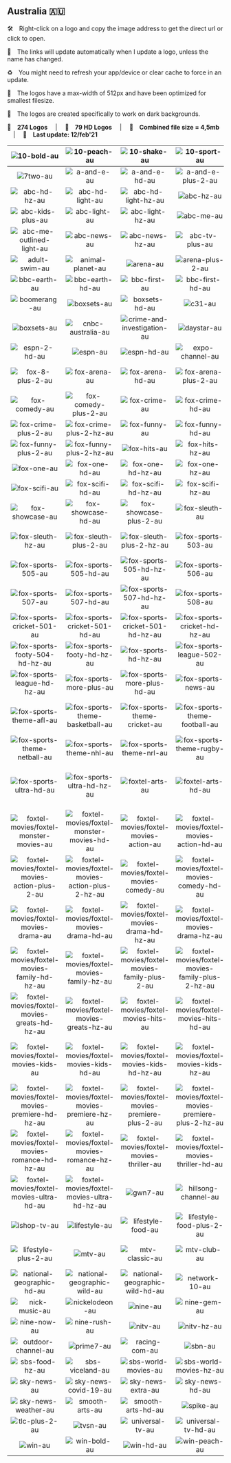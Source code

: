 ## Australia 🇦🇺
🛠 Right-click on a logo and copy the image address to get the direct url or click to open.

🔗 The links will update automatically when I update a logo, unless the name has changed.

♻️ You might need to refresh your app/device or clear cache to force in an update.

📐 The logos have a max-width of 512px and have been optimized for smallest filesize.

🖤 The logos are created specifically to work on dark backgrounds.

🎨 __274 Logos__  |  💎 __79 HD Logos__  |  💾 __Combined file size = 4,5mb__  |  📅 __Last update: 12/feb'21__

| ![10-bold-au] | ![10-peach-au] | ![10-shake-au] | ![10-sport-au] | ![7flix-au] | ![7mate-au] |
|:-:|:-:|:-:|:-:|:-:|:-:|
| ![7two-au] | ![a-and-e-au] | ![a-and-e-hd-au] | ![a-and-e-plus-2-au] | ![abc-au] | ![abc-hd-au] |
| ![abc-hd-hz-au] | ![abc-hd-light-au] | ![abc-hd-light-hz-au] | ![abc-hz-au] | ![abc-kids-au] | ![abc-kids-hz-au] |
| ![abc-kids-plus-au] | ![abc-light-au] | ![abc-light-hz-au] | ![abc-me-au] | ![abc-me-light-au] | ![abc-me-outlined-au] |
| ![abc-me-outlined-light-au] | ![abc-news-au] | ![abc-news-hz-au] | ![abc-tv-plus-au] | ![abc-tv-plus-hz-au] | ![acc-tv-au] |
| ![adult-swim-au] | ![animal-planet-au] | ![arena-au] | ![arena-plus-2-au] | ![aurora-au] | ![bbc-cbeebies-au] |
| ![bbc-earth-au] | ![bbc-earth-hd-au] | ![bbc-first-au] | ![bbc-first-hd-au] | ![bbc-uktv-au] | ![bbc-uktv-plus-2-au] |
| ![boomerang-au] | ![boxsets-au] | ![boxsets-hd-au] | ![c31-au] | ![cartoon-network-au] | ![channel-44-au] |
| ![boxsets-au] | ![cnbc-australia-au] | ![crime-and-investigation-au] | ![daystar-au] | ![disney-channel-au] | ![espn-2-au] |
| ![espn-2-hd-au] | ![espn-au] | ![espn-hd-au] | ![expo-channel-au] | ![fox-8-au] | ![fox-8-hd-au] |
| ![fox-8-plus-2-au] | ![fox-arena-au] | ![fox-arena-hd-au] | ![fox-arena-plus-2-au] | ![fox-classics-au] | ![fox-classics-plus-2-au] |
| ![fox-comedy-au] | ![fox-comedy-plus-2-au] | ![fox-crime-au] | ![fox-crime-hd-au] | ![fox-crime-hd-hz-au] | ![fox-crime-hz-au] |
| ![fox-crime-plus-2-au] | ![fox-crime-plus-2-hz-au] | ![fox-funny-au] | ![fox-funny-hd-au] | ![fox-funny-hd-hz-au] | ![fox-funny-hz-au] |
| ![fox-funny-plus-2-au] | ![fox-funny-plus-2-hz-au] | ![fox-hits-au] | ![fox-hits-hz-au] | ![fox-hits-plus-2-au] | ![fox-hits-plus-2-hz-au] |
| ![fox-one-au] | ![fox-one-hd-au] | ![fox-one-hd-hz-au] | ![fox-one-hz-au] | ![fox-one-plus-2-au] | ![fox-one-plus-2-hz-au] |
| ![fox-scifi-au] | ![fox-scifi-hd-au] | ![fox-scifi-hd-hz-au] | ![fox-scifi-hz-au] | ![fox-scifi-plus-2-au] | ![fox-scifi-plus-2-hz-au] |
| ![fox-showcase-au] | ![fox-showcase-hd-au] | ![fox-showcase-plus-2-au] | ![fox-sleuth-au] | ![fox-sleuth-hd-au] | ![fox-sleuth-hd-hz-au] |
| ![fox-sleuth-hz-au] | ![fox-sleuth-plus-2-au] | ![fox-sleuth-plus-2-hz-au] | ![fox-sports-503-au] | ![fox-sports-503-hd-au] | ![fox-sports-503-hd-hz-au] |
| ![fox-sports-505-au] | ![fox-sports-505-hd-au] | ![fox-sports-505-hd-hz-au] | ![fox-sports-506-au] | ![fox-sports-506-hd-au] | ![fox-sports-506-hd-hz-au] |
| ![fox-sports-507-au] | ![fox-sports-507-hd-au] | ![fox-sports-507-hd-hz-au] | ![fox-sports-508-au] | ![fox-sports-508-uhd-au] | ![fox-sports-508-uhd-hz-au] |
| ![fox-sports-cricket-501-au] | ![fox-sports-cricket-501-hd-au] | ![fox-sports-cricket-501-hd-hz-au] | ![fox-sports-cricket-hd-hz-au] | ![fox-sports-footy-504-au] | ![fox-sports-footy-504-hd-au] |
| ![fox-sports-footy-504-hd-hz-au] | ![fox-sports-footy-hd-hz-au] | ![fox-sports-hd-hz-au] | ![fox-sports-league-502-au] | ![fox-sports-league-502-hd-au] | ![fox-sports-league-502-hd-hz-au] |
| ![fox-sports-league-hd-hz-au] | ![fox-sports-more-plus-au] | ![fox-sports-more-plus-hd-au] | ![fox-sports-news-au] | ![fox-sports-news-hd-au] | ![fox-sports-regular-au] |
| ![fox-sports-theme-afl-au] | ![fox-sports-theme-basketball-au] | ![fox-sports-theme-cricket-au] | ![fox-sports-theme-football-au] | ![fox-sports-theme-golf-au] | ![fox-sports-theme-motorsport-au] |
| ![fox-sports-theme-netball-au] | ![fox-sports-theme-nhl-au] | ![fox-sports-theme-nrl-au] | ![fox-sports-theme-rugby-au] | ![fox-sports-theme-tennis-au] | ![fox-sports-transparent-au] |
| ![fox-sports-ultra-hd-au] | ![fox-sports-ultra-hd-hz-au] | ![foxtel-arts-au] | ![foxtel-arts-hd-au] | ![foxtel-movies/foxtel-aussie-movies-au] | ![foxtel-movies/foxtel-aussie-movies-hd-au] |
| ![foxtel-movies/foxtel-monster-movies-au] | ![foxtel-movies/foxtel-monster-movies-hd-au] | ![foxtel-movies/foxtel-movies-action-au] | ![foxtel-movies/foxtel-movies-action-hd-au] | ![foxtel-movies/foxtel-movies-action-hd-hz-au] | ![foxtel-movies/foxtel-movies-action-hz-au] |
| ![foxtel-movies/foxtel-movies-action-plus-2-au] | ![foxtel-movies/foxtel-movies-action-plus-2-hz-au] | ![foxtel-movies/foxtel-movies-comedy-au] | ![foxtel-movies/foxtel-movies-comedy-hd-au] | ![foxtel-movies/foxtel-movies-comedy-hd-hz-au] | ![foxtel-movies/foxtel-movies-comedy-hz-au] |
| ![foxtel-movies/foxtel-movies-drama-au] | ![foxtel-movies/foxtel-movies-drama-hd-au] | ![foxtel-movies/foxtel-movies-drama-hd-hz-au] | ![foxtel-movies/foxtel-movies-drama-hz-au] | ![foxtel-movies/foxtel-movies-family-au] | ![foxtel-movies/foxtel-movies-family-hd-au] |
| ![foxtel-movies/foxtel-movies-family-hd-hz-au] | ![foxtel-movies/foxtel-movies-family-hz-au] | ![foxtel-movies/foxtel-movies-family-plus-2-au] | ![foxtel-movies/foxtel-movies-family-plus-2-hz-au] | ![foxtel-movies/foxtel-movies-greats-au] | ![foxtel-movies/foxtel-movies-greats-hd-au] |
| ![foxtel-movies/foxtel-movies-greats-hd-hz-au] | ![foxtel-movies/foxtel-movies-greats-hz-au] | ![foxtel-movies/foxtel-movies-hits-au] | ![foxtel-movies/foxtel-movies-hits-hd-au] | ![foxtel-movies/foxtel-movies-hits-hd-hz-au] | ![foxtel-movies/foxtel-movies-hits-hz-au] |
| ![foxtel-movies/foxtel-movies-kids-au] | ![foxtel-movies/foxtel-movies-kids-hd-au] | ![foxtel-movies/foxtel-movies-kids-hd-hz-au] | ![foxtel-movies/foxtel-movies-kids-hz-au] | ![foxtel-movies/foxtel-movies-premiere-au] | ![foxtel-movies/foxtel-movies-premiere-hd-au] |
| ![foxtel-movies/foxtel-movies-premiere-hd-hz-au] | ![foxtel-movies/foxtel-movies-premiere-hz-au] | ![foxtel-movies/foxtel-movies-premiere-plus-2-au] | ![foxtel-movies/foxtel-movies-premiere-plus-2-hz-au] | ![foxtel-movies/foxtel-movies-romance-au] | ![foxtel-movies/foxtel-movies-romance-hd-au] |
| ![foxtel-movies/foxtel-movies-romance-hd-hz-au] | ![foxtel-movies/foxtel-movies-romance-hz-au] | ![foxtel-movies/foxtel-movies-thriller-au] | ![foxtel-movies/foxtel-movies-thriller-hd-au] | ![foxtel-movies/foxtel-movies-thriller-hd-hz-au] | ![foxtel-movies/foxtel-movies-thriller-hz-au] |
| ![foxtel-movies/foxtel-movies-ultra-hd-au] | ![foxtel-movies/foxtel-movies-ultra-hd-hz-au] | ![gwn7-au] | ![hillsong-channel-au] | ![ictv-au] | ![imparja-au] |
| ![ishop-tv-au] | ![lifestyle-au] | ![lifestyle-food-au] | ![lifestyle-food-plus-2-au] | ![lifestyle-hd-au] | ![lifestyle-home-au] |
| ![lifestyle-plus-2-au] | ![mtv-au] | ![mtv-classic-au] | ![mtv-club-au] | ![mtv-hits-au] | ![national-geographic-au] |
| ![national-geographic-hd-au] | ![national-geographic-wild-au] | ![national-geographic-wild-hd-au] | ![network-10-au] | ![network-10-hd-au] | ![nick-jr-au] |
| ![nick-music-au] | ![nickelodeon-au] | ![nine-au] | ![nine-gem-au] | ![nine-go-au] | ![nine-life-au] |
| ![nine-now-au] | ![nine-rush-au] | ![nitv-au] | ![nitv-hz-au] | ![openshop-au] | ![optus-sport-au] |
| ![outdoor-channel-au] | ![prime7-au] | ![racing-com-au] | ![sbn-au] | ![sbs-au] | ![sbs-food-au] |
| ![sbs-food-hz-au] | ![sbs-viceland-au] | ![sbs-world-movies-au] | ![sbs-world-movies-hz-au] | ![seven-au] | ![seven-hd-au] |
| ![sky-news-au] | ![sky-news-covid-19-au] | ![sky-news-extra-au] | ![sky-news-hd-au] | ![sky-news-on-win-au] | ![sky-news-uk-au] |
| ![sky-news-weather-au] | ![smooth-arts-au] | ![smooth-arts-hd-au] | ![spike-au] | ![spree-tv-au] | ![tlc-au] |
| ![tlc-plus-2-au] | ![tvsn-au] | ![universal-tv-au] | ![universal-tv-hd-au] | ![universal-tv-plus-2-au] | ![west-tv-au] |
| ![win-au] | ![win-bold-au] | ![win-hd-au] | ![win-peach-au] |  |  |



[10-bold-au]:https://raw.githubusercontent.com/Tapiosinn/tv-logos/master/countries/australia/10-bold-au.png
[10-peach-au]:https://raw.githubusercontent.com/Tapiosinn/tv-logos/master/countries/australia/10-peach-au.png
[10-shake-au]:https://raw.githubusercontent.com/Tapiosinn/tv-logos/master/countries/australia/10-shake-au.png
[10-sport-au]:https://raw.githubusercontent.com/Tapiosinn/tv-logos/master/countries/australia/10-sport-au.png
[7flix-au]:https://raw.githubusercontent.com/Tapiosinn/tv-logos/master/countries/australia/7flix-au.png
[7mate-au]:https://raw.githubusercontent.com/Tapiosinn/tv-logos/master/countries/australia/7mate-au.png
[7two-au]:https://raw.githubusercontent.com/Tapiosinn/tv-logos/master/countries/australia/7two-au.png
[a-and-e-au]:https://raw.githubusercontent.com/Tapiosinn/tv-logos/master/countries/australia/a-and-e-au.png
[a-and-e-hd-au]:https://raw.githubusercontent.com/Tapiosinn/tv-logos/master/countries/australia/a-and-e-hd-au.png
[a-and-e-plus-2-au]:https://raw.githubusercontent.com/Tapiosinn/tv-logos/master/countries/australia/a-and-e-plus-2-au.png
[abc-au]:https://raw.githubusercontent.com/Tapiosinn/tv-logos/master/countries/australia/abc-au.png
[abc-hd-au]:https://raw.githubusercontent.com/Tapiosinn/tv-logos/master/countries/australia/abc-hd-au.png
[abc-hd-hz-au]:https://raw.githubusercontent.com/Tapiosinn/tv-logos/master/countries/australia/abc-hd-hz-au.png
[abc-hd-light-au]:https://raw.githubusercontent.com/Tapiosinn/tv-logos/master/countries/australia/abc-hd-light-au.png
[abc-hd-light-hz-au]:https://raw.githubusercontent.com/Tapiosinn/tv-logos/master/countries/australia/abc-hd-light-hz-au.png
[abc-hz-au]:https://raw.githubusercontent.com/Tapiosinn/tv-logos/master/countries/australia/abc-hz-au.png
[abc-kids-au]:https://raw.githubusercontent.com/Tapiosinn/tv-logos/master/countries/australia/abc-kids-au.png
[abc-kids-hz-au]:https://raw.githubusercontent.com/Tapiosinn/tv-logos/master/countries/australia/abc-kids-hz-au.png
[abc-kids-plus-au]:https://raw.githubusercontent.com/Tapiosinn/tv-logos/master/countries/australia/abc-kids-plus-au.png
[abc-light-au]:https://raw.githubusercontent.com/Tapiosinn/tv-logos/master/countries/australia/abc-light-au.png
[abc-light-hz-au]:https://raw.githubusercontent.com/Tapiosinn/tv-logos/master/countries/australia/abc-light-hz-au.png
[abc-me-au]:https://raw.githubusercontent.com/Tapiosinn/tv-logos/master/countries/australia/abc-me-au.png
[abc-me-light-au]:https://raw.githubusercontent.com/Tapiosinn/tv-logos/master/countries/australia/abc-me-light-au.png
[abc-me-outlined-au]:https://raw.githubusercontent.com/Tapiosinn/tv-logos/master/countries/australia/abc-me-outlined-au.png
[abc-me-outlined-light-au]:https://raw.githubusercontent.com/Tapiosinn/tv-logos/master/countries/australia/abc-me-outlined-light-au.png
[abc-news-au]:https://raw.githubusercontent.com/Tapiosinn/tv-logos/master/countries/australia/abc-news-au.png
[abc-news-hz-au]:https://raw.githubusercontent.com/Tapiosinn/tv-logos/master/countries/australia/abc-news-hz-au.png
[abc-tv-plus-au]:https://raw.githubusercontent.com/Tapiosinn/tv-logos/master/countries/australia/abc-tv-plus-au.png
[abc-tv-plus-hz-au]:https://raw.githubusercontent.com/Tapiosinn/tv-logos/master/countries/australia/abc-tv-plus-hz-au.png
[acc-tv-au]:https://raw.githubusercontent.com/Tapiosinn/tv-logos/master/countries/australia/acc-tv-au.png
[adult-swim-au]:https://raw.githubusercontent.com/Tapiosinn/tv-logos/master/countries/australia/adult-swim-au.png
[animal-planet-au]:https://raw.githubusercontent.com/Tapiosinn/tv-logos/master/countries/australia/animal-planet-au.png
[arena-au]:https://raw.githubusercontent.com/Tapiosinn/tv-logos/master/countries/australia/arena-au.png
[arena-plus-2-au]:https://raw.githubusercontent.com/Tapiosinn/tv-logos/master/countries/australia/arena-plus-2-au.png
[aurora-au]:https://raw.githubusercontent.com/Tapiosinn/tv-logos/master/countries/australia/aurora-au.png
[bbc-cbeebies-au]:https://raw.githubusercontent.com/Tapiosinn/tv-logos/master/countries/australia/bbc-cbeebies-au.png
[bbc-earth-au]:https://raw.githubusercontent.com/Tapiosinn/tv-logos/master/countries/australia/bbc-earth-au.png
[bbc-earth-hd-au]:https://raw.githubusercontent.com/Tapiosinn/tv-logos/master/countries/australia/bbc-earth-hd-au.png
[bbc-first-au]:https://raw.githubusercontent.com/Tapiosinn/tv-logos/master/countries/australia/bbc-first-au.png
[bbc-first-hd-au]:https://raw.githubusercontent.com/Tapiosinn/tv-logos/master/countries/australia/bbc-first-hd-au.png
[bbc-uktv-au]:https://raw.githubusercontent.com/Tapiosinn/tv-logos/master/countries/australia/bbc-uktv-au.png
[bbc-uktv-plus-2-au]:https://raw.githubusercontent.com/Tapiosinn/tv-logos/master/countries/australia/bbc-uktv-plus-2-au.png
[boomerang-au]:https://raw.githubusercontent.com/Tapiosinn/tv-logos/master/countries/australia/boomerang-au.png
[boxsets-au]:https://raw.githubusercontent.com/Tapiosinn/tv-logos/master/countries/australia/boxsets-au.png
[boxsets-hd-au]:https://raw.githubusercontent.com/Tapiosinn/tv-logos/master/countries/australia/boxsets-hd-au.png
[c31-au]:https://raw.githubusercontent.com/Tapiosinn/tv-logos/master/countries/australia/c31-au.png
[cartoon-network-au]:https://raw.githubusercontent.com/Tapiosinn/tv-logos/master/countries/australia/cartoon-network-au.png
[channel-44-au]:https://raw.githubusercontent.com/Tapiosinn/tv-logos/master/countries/australia/channel-44-au.png
[cmt-au]:https://raw.githubusercontent.com/Tapiosinn/tv-logos/master/countries/australia/cmt-au.png
[cnbc-australia-au]:https://raw.githubusercontent.com/Tapiosinn/tv-logos/master/countries/australia/cnbc-australia-au.png
[crime-and-investigation-au]:https://raw.githubusercontent.com/Tapiosinn/tv-logos/master/countries/australia/crime-and-investigation-au.png
[daystar-au]:https://raw.githubusercontent.com/Tapiosinn/tv-logos/master/countries/australia/daystar-au.png
[disney-channel-au]:https://raw.githubusercontent.com/Tapiosinn/tv-logos/master/countries/australia/disney-channel-au.png
[espn-2-au]:https://raw.githubusercontent.com/Tapiosinn/tv-logos/master/countries/australia/espn-2-au.png
[espn-2-hd-au]:https://raw.githubusercontent.com/Tapiosinn/tv-logos/master/countries/australia/espn-2-hd-au.png
[espn-au]:https://raw.githubusercontent.com/Tapiosinn/tv-logos/master/countries/australia/espn-au.png
[espn-hd-au]:https://raw.githubusercontent.com/Tapiosinn/tv-logos/master/countries/australia/espn-hd-au.png
[expo-channel-au]:https://raw.githubusercontent.com/Tapiosinn/tv-logos/master/countries/australia/expo-channel-au.png
[fox-8-au]:https://raw.githubusercontent.com/Tapiosinn/tv-logos/master/countries/australia/fox-8-au.png
[fox-8-hd-au]:https://raw.githubusercontent.com/Tapiosinn/tv-logos/master/countries/australia/fox-8-hd-au.png
[fox-8-plus-2-au]:https://raw.githubusercontent.com/Tapiosinn/tv-logos/master/countries/australia/fox-8-plus-2-au.png
[fox-arena-au]:https://raw.githubusercontent.com/Tapiosinn/tv-logos/master/countries/australia/fox-arena-au.png
[fox-arena-hd-au]:https://raw.githubusercontent.com/Tapiosinn/tv-logos/master/countries/australia/fox-arena-hd-au.png
[fox-arena-plus-2-au]:https://raw.githubusercontent.com/Tapiosinn/tv-logos/master/countries/australia/fox-arena-plus-2-au.png
[fox-classics-au]:https://raw.githubusercontent.com/Tapiosinn/tv-logos/master/countries/australia/fox-classics-au.png
[fox-classics-plus-2-au]:https://raw.githubusercontent.com/Tapiosinn/tv-logos/master/countries/australia/fox-classics-plus-2-au.png
[fox-comedy-au]:https://raw.githubusercontent.com/Tapiosinn/tv-logos/master/countries/australia/fox-comedy-au.png
[fox-comedy-plus-2-au]:https://raw.githubusercontent.com/Tapiosinn/tv-logos/master/countries/australia/fox-comedy-plus-2-au.png
[fox-crime-au]:https://raw.githubusercontent.com/Tapiosinn/tv-logos/master/countries/australia/fox-crime-au.png
[fox-crime-hd-au]:https://raw.githubusercontent.com/Tapiosinn/tv-logos/master/countries/australia/fox-crime-hd-au.png
[fox-crime-hd-hz-au]:https://raw.githubusercontent.com/Tapiosinn/tv-logos/master/countries/australia/fox-crime-hd-hz-au.png
[fox-crime-hz-au]:https://raw.githubusercontent.com/Tapiosinn/tv-logos/master/countries/australia/fox-crime-hz-au.png
[fox-crime-plus-2-au]:https://raw.githubusercontent.com/Tapiosinn/tv-logos/master/countries/australia/fox-crime-plus-2-au.png
[fox-crime-plus-2-hz-au]:https://raw.githubusercontent.com/Tapiosinn/tv-logos/master/countries/australia/fox-crime-plus-2-hz-au.png
[fox-funny-au]:https://raw.githubusercontent.com/Tapiosinn/tv-logos/master/countries/australia/fox-funny-au.png
[fox-funny-hd-au]:https://raw.githubusercontent.com/Tapiosinn/tv-logos/master/countries/australia/fox-funny-hd-au.png
[fox-funny-hd-hz-au]:https://raw.githubusercontent.com/Tapiosinn/tv-logos/master/countries/australia/fox-funny-hd-hz-au.png
[fox-funny-hz-au]:https://raw.githubusercontent.com/Tapiosinn/tv-logos/master/countries/australia/fox-funny-hz-au.png
[fox-funny-plus-2-au]:https://raw.githubusercontent.com/Tapiosinn/tv-logos/master/countries/australia/fox-funny-plus-2-au.png
[fox-funny-plus-2-hz-au]:https://raw.githubusercontent.com/Tapiosinn/tv-logos/master/countries/australia/fox-funny-plus-2-hz-au.png
[fox-hits-au]:https://raw.githubusercontent.com/Tapiosinn/tv-logos/master/countries/australia/fox-hits-au.png
[fox-hits-hz-au]:https://raw.githubusercontent.com/Tapiosinn/tv-logos/master/countries/australia/fox-hits-hz-au.png
[fox-hits-plus-2-au]:https://raw.githubusercontent.com/Tapiosinn/tv-logos/master/countries/australia/fox-hits-plus-2-au.png
[fox-hits-plus-2-hz-au]:https://raw.githubusercontent.com/Tapiosinn/tv-logos/master/countries/australia/fox-hits-plus-2-hz-au.png
[fox-one-au]:https://raw.githubusercontent.com/Tapiosinn/tv-logos/master/countries/australia/fox-one-au.png
[fox-one-hd-au]:https://raw.githubusercontent.com/Tapiosinn/tv-logos/master/countries/australia/fox-one-hd-au.png
[fox-one-hd-hz-au]:https://raw.githubusercontent.com/Tapiosinn/tv-logos/master/countries/australia/fox-one-hd-hz-au.png
[fox-one-hz-au]:https://raw.githubusercontent.com/Tapiosinn/tv-logos/master/countries/australia/fox-one-hz-au.png
[fox-one-plus-2-au]:https://raw.githubusercontent.com/Tapiosinn/tv-logos/master/countries/australia/fox-one-plus-2-au.png
[fox-one-plus-2-hz-au]:https://raw.githubusercontent.com/Tapiosinn/tv-logos/master/countries/australia/fox-one-plus-2-hz-au.png
[fox-scifi-au]:https://raw.githubusercontent.com/Tapiosinn/tv-logos/master/countries/australia/fox-scifi-au.png
[fox-scifi-hd-au]:https://raw.githubusercontent.com/Tapiosinn/tv-logos/master/countries/australia/fox-scifi-hd-au.png
[fox-scifi-hd-hz-au]:https://raw.githubusercontent.com/Tapiosinn/tv-logos/master/countries/australia/fox-scifi-hd-hz-au.png
[fox-scifi-hz-au]:https://raw.githubusercontent.com/Tapiosinn/tv-logos/master/countries/australia/fox-scifi-hz-au.png
[fox-scifi-plus-2-au]:https://raw.githubusercontent.com/Tapiosinn/tv-logos/master/countries/australia/fox-scifi-plus-2-au.png
[fox-scifi-plus-2-hz-au]:https://raw.githubusercontent.com/Tapiosinn/tv-logos/master/countries/australia/fox-scifi-plus-2-hz-au.png
[fox-showcase-au]:https://raw.githubusercontent.com/Tapiosinn/tv-logos/master/countries/australia/fox-showcase-au.png
[fox-showcase-hd-au]:https://raw.githubusercontent.com/Tapiosinn/tv-logos/master/countries/australia/fox-showcase-hd-au.png
[fox-showcase-plus-2-au]:https://raw.githubusercontent.com/Tapiosinn/tv-logos/master/countries/australia/fox-showcase-plus-2-au.png
[fox-sleuth-au]:https://raw.githubusercontent.com/Tapiosinn/tv-logos/master/countries/australia/fox-sleuth-au.png
[fox-sleuth-hd-au]:https://raw.githubusercontent.com/Tapiosinn/tv-logos/master/countries/australia/fox-sleuth-hd-au.png
[fox-sleuth-hd-hz-au]:https://raw.githubusercontent.com/Tapiosinn/tv-logos/master/countries/australia/fox-sleuth-hd-hz-au.png
[fox-sleuth-hz-au]:https://raw.githubusercontent.com/Tapiosinn/tv-logos/master/countries/australia/fox-sleuth-hz-au.png
[fox-sleuth-plus-2-au]:https://raw.githubusercontent.com/Tapiosinn/tv-logos/master/countries/australia/fox-sleuth-plus-2-au.png
[fox-sleuth-plus-2-hz-au]:https://raw.githubusercontent.com/Tapiosinn/tv-logos/master/countries/australia/fox-sleuth-plus-2-hz-au.png
[fox-sports-503-au]:https://raw.githubusercontent.com/Tapiosinn/tv-logos/master/countries/australia/fox-sports-503-au.png
[fox-sports-503-hd-au]:https://raw.githubusercontent.com/Tapiosinn/tv-logos/master/countries/australia/fox-sports-503-hd-au.png
[fox-sports-503-hd-hz-au]:https://raw.githubusercontent.com/Tapiosinn/tv-logos/master/countries/australia/fox-sports-503-hd-hz-au.png
[fox-sports-505-au]:https://raw.githubusercontent.com/Tapiosinn/tv-logos/master/countries/australia/fox-sports-505-au.png
[fox-sports-505-hd-au]:https://raw.githubusercontent.com/Tapiosinn/tv-logos/master/countries/australia/fox-sports-505-hd-au.png
[fox-sports-505-hd-hz-au]:https://raw.githubusercontent.com/Tapiosinn/tv-logos/master/countries/australia/fox-sports-505-hd-hz-au.png
[fox-sports-506-au]:https://raw.githubusercontent.com/Tapiosinn/tv-logos/master/countries/australia/fox-sports-506-au.png
[fox-sports-506-hd-au]:https://raw.githubusercontent.com/Tapiosinn/tv-logos/master/countries/australia/fox-sports-506-hd-au.png
[fox-sports-506-hd-hz-au]:https://raw.githubusercontent.com/Tapiosinn/tv-logos/master/countries/australia/fox-sports-506-hd-hz-au.png
[fox-sports-507-au]:https://raw.githubusercontent.com/Tapiosinn/tv-logos/master/countries/australia/fox-sports-507-au.png
[fox-sports-507-hd-au]:https://raw.githubusercontent.com/Tapiosinn/tv-logos/master/countries/australia/fox-sports-507-hd-au.png
[fox-sports-507-hd-hz-au]:https://raw.githubusercontent.com/Tapiosinn/tv-logos/master/countries/australia/fox-sports-507-hd-hz-au.png
[fox-sports-508-au]:https://raw.githubusercontent.com/Tapiosinn/tv-logos/master/countries/australia/fox-sports-508-au.png
[fox-sports-508-uhd-au]:https://raw.githubusercontent.com/Tapiosinn/tv-logos/master/countries/australia/fox-sports-508-uhd-au.png
[fox-sports-508-uhd-hz-au]:https://raw.githubusercontent.com/Tapiosinn/tv-logos/master/countries/australia/fox-sports-508-uhd-hz-au.png
[fox-sports-cricket-501-au]:https://raw.githubusercontent.com/Tapiosinn/tv-logos/master/countries/australia/fox-sports-cricket-501-au.png
[fox-sports-cricket-501-hd-au]:https://raw.githubusercontent.com/Tapiosinn/tv-logos/master/countries/australia/fox-sports-cricket-501-hd-au.png
[fox-sports-cricket-501-hd-hz-au]:https://raw.githubusercontent.com/Tapiosinn/tv-logos/master/countries/australia/fox-sports-cricket-501-hd-hz-au.png
[fox-sports-cricket-hd-hz-au]:https://raw.githubusercontent.com/Tapiosinn/tv-logos/master/countries/australia/fox-sports-cricket-hd-hz-au.png
[fox-sports-footy-504-au]:https://raw.githubusercontent.com/Tapiosinn/tv-logos/master/countries/australia/fox-sports-footy-504-au.png
[fox-sports-footy-504-hd-au]:https://raw.githubusercontent.com/Tapiosinn/tv-logos/master/countries/australia/fox-sports-footy-504-hd-au.png
[fox-sports-footy-504-hd-hz-au]:https://raw.githubusercontent.com/Tapiosinn/tv-logos/master/countries/australia/fox-sports-footy-504-hd-hz-au.png
[fox-sports-footy-hd-hz-au]:https://raw.githubusercontent.com/Tapiosinn/tv-logos/master/countries/australia/fox-sports-footy-hd-hz-au.png
[fox-sports-hd-hz-au]:https://raw.githubusercontent.com/Tapiosinn/tv-logos/master/countries/australia/fox-sports-hd-hz-au.png
[fox-sports-league-502-au]:https://raw.githubusercontent.com/Tapiosinn/tv-logos/master/countries/australia/fox-sports-league-502-au.png
[fox-sports-league-502-hd-au]:https://raw.githubusercontent.com/Tapiosinn/tv-logos/master/countries/australia/fox-sports-league-502-hd-au.png
[fox-sports-league-502-hd-hz-au]:https://raw.githubusercontent.com/Tapiosinn/tv-logos/master/countries/australia/fox-sports-league-502-hd-hz-au.png
[fox-sports-league-hd-hz-au]:https://raw.githubusercontent.com/Tapiosinn/tv-logos/master/countries/australia/fox-sports-league-hd-hz-au.png
[fox-sports-more-plus-au]:https://raw.githubusercontent.com/Tapiosinn/tv-logos/master/countries/australia/fox-sports-more-plus-au.png
[fox-sports-more-plus-hd-au]:https://raw.githubusercontent.com/Tapiosinn/tv-logos/master/countries/australia/fox-sports-more-plus-hd-au.png
[fox-sports-news-au]:https://raw.githubusercontent.com/Tapiosinn/tv-logos/master/countries/australia/fox-sports-news-au.png
[fox-sports-news-hd-au]:https://raw.githubusercontent.com/Tapiosinn/tv-logos/master/countries/australia/fox-sports-news-hd-au.png
[fox-sports-regular-au]:https://raw.githubusercontent.com/Tapiosinn/tv-logos/master/countries/australia/fox-sports-regular-au.png
[fox-sports-theme-afl-au]:https://raw.githubusercontent.com/Tapiosinn/tv-logos/master/countries/australia/fox-sports-theme-afl-au.png
[fox-sports-theme-basketball-au]:https://raw.githubusercontent.com/Tapiosinn/tv-logos/master/countries/australia/fox-sports-theme-basketball-au.png
[fox-sports-theme-cricket-au]:https://raw.githubusercontent.com/Tapiosinn/tv-logos/master/countries/australia/fox-sports-theme-cricket-au.png
[fox-sports-theme-football-au]:https://raw.githubusercontent.com/Tapiosinn/tv-logos/master/countries/australia/fox-sports-theme-football-au.png
[fox-sports-theme-golf-au]:https://raw.githubusercontent.com/Tapiosinn/tv-logos/master/countries/australia/fox-sports-theme-golf-au.png
[fox-sports-theme-motorsport-au]:https://raw.githubusercontent.com/Tapiosinn/tv-logos/master/countries/australia/fox-sports-theme-motorsport-au.png
[fox-sports-theme-netball-au]:https://raw.githubusercontent.com/Tapiosinn/tv-logos/master/countries/australia/fox-sports-theme-netball-au.png
[fox-sports-theme-nhl-au]:https://raw.githubusercontent.com/Tapiosinn/tv-logos/master/countries/australia/fox-sports-theme-nhl-au.png
[fox-sports-theme-nrl-au]:https://raw.githubusercontent.com/Tapiosinn/tv-logos/master/countries/australia/fox-sports-theme-nrl-au.png
[fox-sports-theme-rugby-au]:https://raw.githubusercontent.com/Tapiosinn/tv-logos/master/countries/australia/fox-sports-theme-rugby-au.png
[fox-sports-theme-tennis-au]:https://raw.githubusercontent.com/Tapiosinn/tv-logos/master/countries/australia/fox-sports-theme-tennis-au.png
[fox-sports-transparent-au]:https://raw.githubusercontent.com/Tapiosinn/tv-logos/master/countries/australia/fox-sports-transparent-au.png
[fox-sports-ultra-hd-au]:https://raw.githubusercontent.com/Tapiosinn/tv-logos/master/countries/australia/fox-sports-ultra-hd-au.png
[fox-sports-ultra-hd-hz-au]:https://raw.githubusercontent.com/Tapiosinn/tv-logos/master/countries/australia/fox-sports-ultra-hd-hz-au.png
[foxtel-arts-au]:https://raw.githubusercontent.com/Tapiosinn/tv-logos/master/countries/australia/foxtel-arts-au.png
[foxtel-arts-hd-au]:https://raw.githubusercontent.com/Tapiosinn/tv-logos/master/countries/australia/foxtel-arts-hd-au.png
[foxtel-movies/foxtel-aussie-movies-au]:https://raw.githubusercontent.com/Tapiosinn/tv-logos/master/countries/australia/foxtel-movies/foxtel-aussie-movies-au.png
[foxtel-movies/foxtel-aussie-movies-hd-au]:https://raw.githubusercontent.com/Tapiosinn/tv-logos/master/countries/australia/foxtel-movies/foxtel-aussie-movies-hd-au.png
[foxtel-movies/foxtel-monster-movies-au]:https://raw.githubusercontent.com/Tapiosinn/tv-logos/master/countries/australia/foxtel-movies/foxtel-monster-movies-au.png
[foxtel-movies/foxtel-monster-movies-hd-au]:https://raw.githubusercontent.com/Tapiosinn/tv-logos/master/countries/australia/foxtel-movies/foxtel-monster-movies-hd-au.png
[foxtel-movies/foxtel-movies-action-au]:https://raw.githubusercontent.com/Tapiosinn/tv-logos/master/countries/australia/foxtel-movies/foxtel-movies-action-au.png
[foxtel-movies/foxtel-movies-action-hd-au]:https://raw.githubusercontent.com/Tapiosinn/tv-logos/master/countries/australia/foxtel-movies/foxtel-movies-action-hd-au.png
[foxtel-movies/foxtel-movies-action-hd-hz-au]:https://raw.githubusercontent.com/Tapiosinn/tv-logos/master/countries/australia/foxtel-movies/foxtel-movies-action-hd-hz-au.png
[foxtel-movies/foxtel-movies-action-hz-au]:https://raw.githubusercontent.com/Tapiosinn/tv-logos/master/countries/australia/foxtel-movies/foxtel-movies-action-hz-au.png
[foxtel-movies/foxtel-movies-action-plus-2-au]:https://raw.githubusercontent.com/Tapiosinn/tv-logos/master/countries/australia/foxtel-movies/foxtel-movies-action-plus-2-au.png
[foxtel-movies/foxtel-movies-action-plus-2-hz-au]:https://raw.githubusercontent.com/Tapiosinn/tv-logos/master/countries/australia/foxtel-movies/foxtel-movies-action-plus-2-hz-au.png
[foxtel-movies/foxtel-movies-comedy-au]:https://raw.githubusercontent.com/Tapiosinn/tv-logos/master/countries/australia/foxtel-movies/foxtel-movies-comedy-au.png
[foxtel-movies/foxtel-movies-comedy-hd-au]:https://raw.githubusercontent.com/Tapiosinn/tv-logos/master/countries/australia/foxtel-movies/foxtel-movies-comedy-hd-au.png
[foxtel-movies/foxtel-movies-comedy-hd-hz-au]:https://raw.githubusercontent.com/Tapiosinn/tv-logos/master/countries/australia/foxtel-movies/foxtel-movies-comedy-hd-hz-au.png
[foxtel-movies/foxtel-movies-comedy-hz-au]:https://raw.githubusercontent.com/Tapiosinn/tv-logos/master/countries/australia/foxtel-movies/foxtel-movies-comedy-hz-au.png
[foxtel-movies/foxtel-movies-drama-au]:https://raw.githubusercontent.com/Tapiosinn/tv-logos/master/countries/australia/foxtel-movies/foxtel-movies-drama-au.png
[foxtel-movies/foxtel-movies-drama-hd-au]:https://raw.githubusercontent.com/Tapiosinn/tv-logos/master/countries/australia/foxtel-movies/foxtel-movies-drama-hd-au.png
[foxtel-movies/foxtel-movies-drama-hd-hz-au]:https://raw.githubusercontent.com/Tapiosinn/tv-logos/master/countries/australia/foxtel-movies/foxtel-movies-drama-hd-hz-au.png
[foxtel-movies/foxtel-movies-drama-hz-au]:https://raw.githubusercontent.com/Tapiosinn/tv-logos/master/countries/australia/foxtel-movies/foxtel-movies-drama-hz-au.png
[foxtel-movies/foxtel-movies-family-au]:https://raw.githubusercontent.com/Tapiosinn/tv-logos/master/countries/australia/foxtel-movies/foxtel-movies-family-au.png
[foxtel-movies/foxtel-movies-family-hd-au]:https://raw.githubusercontent.com/Tapiosinn/tv-logos/master/countries/australia/foxtel-movies/foxtel-movies-family-hd-au.png
[foxtel-movies/foxtel-movies-family-hd-hz-au]:https://raw.githubusercontent.com/Tapiosinn/tv-logos/master/countries/australia/foxtel-movies/foxtel-movies-family-hd-hz-au.png
[foxtel-movies/foxtel-movies-family-hz-au]:https://raw.githubusercontent.com/Tapiosinn/tv-logos/master/countries/australia/foxtel-movies/foxtel-movies-family-hz-au.png
[foxtel-movies/foxtel-movies-family-plus-2-au]:https://raw.githubusercontent.com/Tapiosinn/tv-logos/master/countries/australia/foxtel-movies/foxtel-movies-family-plus-2-au.png
[foxtel-movies/foxtel-movies-family-plus-2-hz-au]:https://raw.githubusercontent.com/Tapiosinn/tv-logos/master/countries/australia/foxtel-movies/foxtel-movies-family-plus-2-hz-au.png
[foxtel-movies/foxtel-movies-greats-au]:https://raw.githubusercontent.com/Tapiosinn/tv-logos/master/countries/australia/foxtel-movies/foxtel-movies-greats-au.png
[foxtel-movies/foxtel-movies-greats-hd-au]:https://raw.githubusercontent.com/Tapiosinn/tv-logos/master/countries/australia/foxtel-movies/foxtel-movies-greats-hd-au.png
[foxtel-movies/foxtel-movies-greats-hd-hz-au]:https://raw.githubusercontent.com/Tapiosinn/tv-logos/master/countries/australia/foxtel-movies/foxtel-movies-greats-hd-hz-au.png
[foxtel-movies/foxtel-movies-greats-hz-au]:https://raw.githubusercontent.com/Tapiosinn/tv-logos/master/countries/australia/foxtel-movies/foxtel-movies-greats-hz-au.png
[foxtel-movies/foxtel-movies-hits-au]:https://raw.githubusercontent.com/Tapiosinn/tv-logos/master/countries/australia/foxtel-movies/foxtel-movies-hits-au.png
[foxtel-movies/foxtel-movies-hits-hd-au]:https://raw.githubusercontent.com/Tapiosinn/tv-logos/master/countries/australia/foxtel-movies/foxtel-movies-hits-hd-au.png
[foxtel-movies/foxtel-movies-hits-hd-hz-au]:https://raw.githubusercontent.com/Tapiosinn/tv-logos/master/countries/australia/foxtel-movies/foxtel-movies-hits-hd-hz-au.png
[foxtel-movies/foxtel-movies-hits-hz-au]:https://raw.githubusercontent.com/Tapiosinn/tv-logos/master/countries/australia/foxtel-movies/foxtel-movies-hits-hz-au.png
[foxtel-movies/foxtel-movies-kids-au]:https://raw.githubusercontent.com/Tapiosinn/tv-logos/master/countries/australia/foxtel-movies/foxtel-movies-kids-au.png
[foxtel-movies/foxtel-movies-kids-hd-au]:https://raw.githubusercontent.com/Tapiosinn/tv-logos/master/countries/australia/foxtel-movies/foxtel-movies-kids-hd-au.png
[foxtel-movies/foxtel-movies-kids-hd-hz-au]:https://raw.githubusercontent.com/Tapiosinn/tv-logos/master/countries/australia/foxtel-movies/foxtel-movies-kids-hd-hz-au.png
[foxtel-movies/foxtel-movies-kids-hz-au]:https://raw.githubusercontent.com/Tapiosinn/tv-logos/master/countries/australia/foxtel-movies/foxtel-movies-kids-hz-au.png
[foxtel-movies/foxtel-movies-premiere-au]:https://raw.githubusercontent.com/Tapiosinn/tv-logos/master/countries/australia/foxtel-movies/foxtel-movies-premiere-au.png
[foxtel-movies/foxtel-movies-premiere-hd-au]:https://raw.githubusercontent.com/Tapiosinn/tv-logos/master/countries/australia/foxtel-movies/foxtel-movies-premiere-hd-au.png
[foxtel-movies/foxtel-movies-premiere-hd-hz-au]:https://raw.githubusercontent.com/Tapiosinn/tv-logos/master/countries/australia/foxtel-movies/foxtel-movies-premiere-hd-hz-au.png
[foxtel-movies/foxtel-movies-premiere-hz-au]:https://raw.githubusercontent.com/Tapiosinn/tv-logos/master/countries/australia/foxtel-movies/foxtel-movies-premiere-hz-au.png
[foxtel-movies/foxtel-movies-premiere-plus-2-au]:https://raw.githubusercontent.com/Tapiosinn/tv-logos/master/countries/australia/foxtel-movies/foxtel-movies-premiere-plus-2-au.png
[foxtel-movies/foxtel-movies-premiere-plus-2-hz-au]:https://raw.githubusercontent.com/Tapiosinn/tv-logos/master/countries/australia/foxtel-movies/foxtel-movies-premiere-plus-2-hz-au.png
[foxtel-movies/foxtel-movies-romance-au]:https://raw.githubusercontent.com/Tapiosinn/tv-logos/master/countries/australia/foxtel-movies/foxtel-movies-romance-au.png
[foxtel-movies/foxtel-movies-romance-hd-au]:https://raw.githubusercontent.com/Tapiosinn/tv-logos/master/countries/australia/foxtel-movies/foxtel-movies-romance-hd-au.png
[foxtel-movies/foxtel-movies-romance-hd-hz-au]:https://raw.githubusercontent.com/Tapiosinn/tv-logos/master/countries/australia/foxtel-movies/foxtel-movies-romance-hd-hz-au.png
[foxtel-movies/foxtel-movies-romance-hz-au]:https://raw.githubusercontent.com/Tapiosinn/tv-logos/master/countries/australia/foxtel-movies/foxtel-movies-romance-hz-au.png
[foxtel-movies/foxtel-movies-thriller-au]:https://raw.githubusercontent.com/Tapiosinn/tv-logos/master/countries/australia/foxtel-movies/foxtel-movies-thriller-au.png
[foxtel-movies/foxtel-movies-thriller-hd-au]:https://raw.githubusercontent.com/Tapiosinn/tv-logos/master/countries/australia/foxtel-movies/foxtel-movies-thriller-hd-au.png
[foxtel-movies/foxtel-movies-thriller-hd-hz-au]:https://raw.githubusercontent.com/Tapiosinn/tv-logos/master/countries/australia/foxtel-movies/foxtel-movies-thriller-hd-hz-au.png
[foxtel-movies/foxtel-movies-thriller-hz-au]:https://raw.githubusercontent.com/Tapiosinn/tv-logos/master/countries/australia/foxtel-movies/foxtel-movies-thriller-hz-au.png
[foxtel-movies/foxtel-movies-ultra-hd-au]:https://raw.githubusercontent.com/Tapiosinn/tv-logos/master/countries/australia/foxtel-movies/foxtel-movies-ultra-hd-au.png
[foxtel-movies/foxtel-movies-ultra-hd-hz-au]:https://raw.githubusercontent.com/Tapiosinn/tv-logos/master/countries/australia/foxtel-movies/foxtel-movies-ultra-hd-hz-au.png
[gwn7-au]:https://raw.githubusercontent.com/Tapiosinn/tv-logos/master/countries/australia/gwn7-au.png
[hillsong-channel-au]:https://raw.githubusercontent.com/Tapiosinn/tv-logos/master/countries/australia/hillsong-channel-au.png
[ictv-au]:https://raw.githubusercontent.com/Tapiosinn/tv-logos/master/countries/australia/ictv-au.png
[imparja-au]:https://raw.githubusercontent.com/Tapiosinn/tv-logos/master/countries/australia/imparja-au.png
[ishop-tv-au]:https://raw.githubusercontent.com/Tapiosinn/tv-logos/master/countries/australia/ishop-tv-au.png
[lifestyle-au]:https://raw.githubusercontent.com/Tapiosinn/tv-logos/master/countries/australia/lifestyle-au.png
[lifestyle-food-au]:https://raw.githubusercontent.com/Tapiosinn/tv-logos/master/countries/australia/lifestyle-food-au.png
[lifestyle-food-plus-2-au]:https://raw.githubusercontent.com/Tapiosinn/tv-logos/master/countries/australia/lifestyle-food-plus-2-au.png
[lifestyle-hd-au]:https://raw.githubusercontent.com/Tapiosinn/tv-logos/master/countries/australia/lifestyle-hd-au.png
[lifestyle-home-au]:https://raw.githubusercontent.com/Tapiosinn/tv-logos/master/countries/australia/lifestyle-home-au.png
[lifestyle-plus-2-au]:https://raw.githubusercontent.com/Tapiosinn/tv-logos/master/countries/australia/lifestyle-plus-2-au.png
[mtv-au]:https://raw.githubusercontent.com/Tapiosinn/tv-logos/master/countries/australia/mtv-au.png
[mtv-classic-au]:https://raw.githubusercontent.com/Tapiosinn/tv-logos/master/countries/australia/mtv-classic-au.png
[mtv-club-au]:https://raw.githubusercontent.com/Tapiosinn/tv-logos/master/countries/australia/mtv-club-au.png
[mtv-hits-au]:https://raw.githubusercontent.com/Tapiosinn/tv-logos/master/countries/australia/mtv-hits-au.png
[national-geographic-au]:https://raw.githubusercontent.com/Tapiosinn/tv-logos/master/countries/australia/national-geographic-au.png
[national-geographic-hd-au]:https://raw.githubusercontent.com/Tapiosinn/tv-logos/master/countries/australia/national-geographic-hd-au.png
[national-geographic-wild-au]:https://raw.githubusercontent.com/Tapiosinn/tv-logos/master/countries/australia/national-geographic-wild-au.png
[national-geographic-wild-hd-au]:https://raw.githubusercontent.com/Tapiosinn/tv-logos/master/countries/australia/national-geographic-wild-hd-au.png
[network-10-au]:https://raw.githubusercontent.com/Tapiosinn/tv-logos/master/countries/australia/network-10-au.png
[network-10-hd-au]:https://raw.githubusercontent.com/Tapiosinn/tv-logos/master/countries/australia/network-10-hd-au.png
[nick-jr-au]:https://raw.githubusercontent.com/Tapiosinn/tv-logos/master/countries/australia/nick-jr-au.png
[nick-music-au]:https://raw.githubusercontent.com/Tapiosinn/tv-logos/master/countries/australia/nick-music-au.png
[nickelodeon-au]:https://raw.githubusercontent.com/Tapiosinn/tv-logos/master/countries/australia/nickelodeon-au.png
[nine-au]:https://raw.githubusercontent.com/Tapiosinn/tv-logos/master/countries/australia/nine-au.png
[nine-gem-au]:https://raw.githubusercontent.com/Tapiosinn/tv-logos/master/countries/australia/nine-gem-au.png
[nine-go-au]:https://raw.githubusercontent.com/Tapiosinn/tv-logos/master/countries/australia/nine-go-au.png
[nine-life-au]:https://raw.githubusercontent.com/Tapiosinn/tv-logos/master/countries/australia/nine-life-au.png
[nine-now-au]:https://raw.githubusercontent.com/Tapiosinn/tv-logos/master/countries/australia/nine-now-au.png
[nine-rush-au]:https://raw.githubusercontent.com/Tapiosinn/tv-logos/master/countries/australia/nine-rush-au.png
[nitv-au]:https://raw.githubusercontent.com/Tapiosinn/tv-logos/master/countries/australia/nitv-au.png
[nitv-hz-au]:https://raw.githubusercontent.com/Tapiosinn/tv-logos/master/countries/australia/nitv-hz-au.png
[openshop-au]:https://raw.githubusercontent.com/Tapiosinn/tv-logos/master/countries/australia/openshop-au.png
[optus-sport-au]:https://raw.githubusercontent.com/Tapiosinn/tv-logos/master/countries/australia/optus-sport-au.png
[outdoor-channel-au]:https://raw.githubusercontent.com/Tapiosinn/tv-logos/master/countries/australia/outdoor-channel-au.png
[prime7-au]:https://raw.githubusercontent.com/Tapiosinn/tv-logos/master/countries/australia/prime7-au.png
[racing-com-au]:https://raw.githubusercontent.com/Tapiosinn/tv-logos/master/countries/australia/racing-com-au.png
[sbn-au]:https://raw.githubusercontent.com/Tapiosinn/tv-logos/master/countries/australia/sbn-au.png
[sbs-au]:https://raw.githubusercontent.com/Tapiosinn/tv-logos/master/countries/australia/sbs-au.png
[sbs-food-au]:https://raw.githubusercontent.com/Tapiosinn/tv-logos/master/countries/australia/sbs-food-au.png
[sbs-food-hz-au]:https://raw.githubusercontent.com/Tapiosinn/tv-logos/master/countries/australia/sbs-food-hz-au.png
[sbs-viceland-au]:https://raw.githubusercontent.com/Tapiosinn/tv-logos/master/countries/australia/sbs-viceland-au.png
[sbs-world-movies-au]:https://raw.githubusercontent.com/Tapiosinn/tv-logos/master/countries/australia/sbs-world-movies-au.png
[sbs-world-movies-hz-au]:https://raw.githubusercontent.com/Tapiosinn/tv-logos/master/countries/australia/sbs-world-movies-hz-au.png
[seven-au]:https://raw.githubusercontent.com/Tapiosinn/tv-logos/master/countries/australia/seven-au.png
[seven-hd-au]:https://raw.githubusercontent.com/Tapiosinn/tv-logos/master/countries/australia/seven-hd-au.png
[sky-news-au]:https://raw.githubusercontent.com/Tapiosinn/tv-logos/master/countries/australia/sky-news-au.png
[sky-news-covid-19-au]:https://raw.githubusercontent.com/Tapiosinn/tv-logos/master/countries/australia/sky-news-covid-19-au.png
[sky-news-extra-au]:https://raw.githubusercontent.com/Tapiosinn/tv-logos/master/countries/australia/sky-news-extra-au.png
[sky-news-hd-au]:https://raw.githubusercontent.com/Tapiosinn/tv-logos/master/countries/australia/sky-news-hd-au.png
[sky-news-on-win-au]:https://raw.githubusercontent.com/Tapiosinn/tv-logos/master/countries/australia/sky-news-on-win-au.png
[sky-news-uk-au]:https://raw.githubusercontent.com/Tapiosinn/tv-logos/master/countries/australia/sky-news-uk-au.png
[sky-news-weather-au]:https://raw.githubusercontent.com/Tapiosinn/tv-logos/master/countries/australia/sky-news-weather-au.png
[smooth-arts-au]:https://raw.githubusercontent.com/Tapiosinn/tv-logos/master/countries/australia/smooth-arts-au.png
[smooth-arts-hd-au]:https://raw.githubusercontent.com/Tapiosinn/tv-logos/master/countries/australia/smooth-arts-hd-au.png
[spike-au]:https://raw.githubusercontent.com/Tapiosinn/tv-logos/master/countries/australia/spike-au.png
[spree-tv-au]:https://raw.githubusercontent.com/Tapiosinn/tv-logos/master/countries/australia/spree-tv-au.png
[tlc-au]:https://raw.githubusercontent.com/Tapiosinn/tv-logos/master/countries/australia/tlc-au.png
[tlc-plus-2-au]:https://raw.githubusercontent.com/Tapiosinn/tv-logos/master/countries/australia/tlc-plus-2-au.png
[tvsn-au]:https://raw.githubusercontent.com/Tapiosinn/tv-logos/master/countries/australia/tvsn-au.png
[universal-tv-au]:https://raw.githubusercontent.com/Tapiosinn/tv-logos/master/countries/australia/universal-tv-au.png
[universal-tv-hd-au]:https://raw.githubusercontent.com/Tapiosinn/tv-logos/master/countries/australia/universal-tv-hd-au.png
[universal-tv-plus-2-au]:https://raw.githubusercontent.com/Tapiosinn/tv-logos/master/countries/australia/universal-tv-plus-2-au.png
[west-tv-au]:https://raw.githubusercontent.com/Tapiosinn/tv-logos/master/countries/australia/west-tv-au.png
[win-au]:https://raw.githubusercontent.com/Tapiosinn/tv-logos/master/countries/australia/win-au.png
[win-bold-au]:https://raw.githubusercontent.com/Tapiosinn/tv-logos/master/countries/australia/win-bold-au.png
[win-hd-au]:https://raw.githubusercontent.com/Tapiosinn/tv-logos/master/countries/australia/win-hd-au.png
[win-peach-au]:https://raw.githubusercontent.com/Tapiosinn/tv-logos/master/countries/australia/win-peach-au.png


